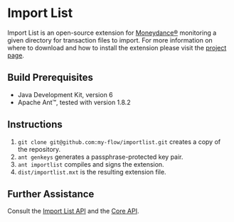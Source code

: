 Import List
===========

Import List is an open-source extension for [Moneydance®](http://www.moneydance.com) monitoring a given directory for transaction files to import. For more information on where to download and how to install the extension please visit the [project page](http://my-flow.github.com/importlist/).

Build Prerequisites
-------------------
*	Java Development Kit, version 6
*	Apache Ant™, tested with version 1.8.2

Instructions
------------
1.	`git clone git@github.com:my-flow/importlist.git` creates a copy of the repository.
2.	`ant genkeys` generates a passphrase-protected key pair.
3.	`ant importlist` compiles and signs the extension.
4.	`dist/importlist.mxt` is the resulting extension file.

Further Assistance
------------------
Consult the [Import List API](http://my-flow.github.com/importlist/docs/api/index.html) and the [Core API](http://www.moneydance.com/dev/apidoc/index.html).
